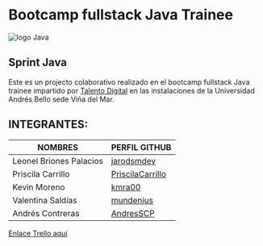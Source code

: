 
# Bootcamp fullstack Java Trainee

![logo Java](https://i.blogs.es/8d2420/650_1000_java/1366_2000.webp)

## Sprint Java

Este es un projecto colaborativo realizado en el bootcamp fullstack Java trainee impartido por [Talento Digital](https://talentodigitalparachile.cl/) en las instalaciones de la Universidad Andrés Bello sede Viña del Mar.


## INTEGRANTES:

|NOMBRES                     |    PERFIL GITHUB
|-|-
|Leonel Briones Palacios     |    [jarodsmdev](https://github.com/jarodsmdev)
|Priscila Carrillo           |    [PriscilaCarrillo](https://github.com/PriscilaCarrillo)
|Kevin Moreno                |    [kmra00](https://github.com/kmra00)
|Valentina Saldías           |    [mundenius](https://github.com/mundenius)
|Andrés Contreras            |    [AndresSCP](https://github.com/AndresSCP)

[Enlace Trello aquí](https://trello.com/b/8x0eFHMl/sprint)

